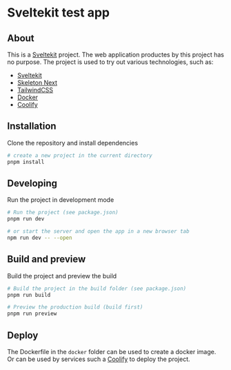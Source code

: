 # Sveltekit test app

## About

This is a [Sveltekit](https://kit.svelte.dev/) project. The web application productes by this project has no purpose. The project is used to try out various technologies, such as:

- [Sveltekit](https://kit.svelte.dev/)
- [Skeleton Next](https://next.skeleton.dev)
- [TailwindCSS](https://tailwindcss.com/)
- [Docker](https://www.docker.com/)
- [Coolify](https://coolify.io/)

## Installation

Clone the repository and install dependencies

```bash
# create a new project in the current directory
pnpm install
```

## Developing

Run the project in development mode

```bash
# Run the project (see package.json)
pnpm run dev

# or start the server and open the app in a new browser tab
npm run dev -- --open
```

## Build and preview

Build the project and preview the build

```bash
# Build the project in the build folder (see package.json)
pnpm run build
```

```bash
# Preview the production build (build first)
pnpm run preview
```

## Deploy

The Dockerfile in the `docker` folder can be used to create a docker image. Or can be used by services such a [Coolify](https://coolify.io/) to deploy the project.


